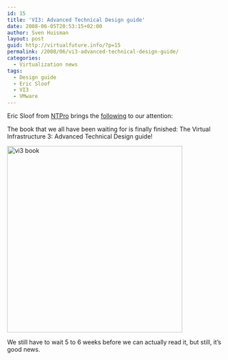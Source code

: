 ```yaml
---
id: 15
title: 'VI3: Advanced Technical Design guide'
date: 2008-06-05T20:53:15+02:00
author: Sven Huisman
layout: post
guid: http://virtualfuture.info/?p=15
permalink: /2008/06/vi3-advanced-technical-design-guide/
categories:
  - Virtualization news
tags:
  - Design guide
  - Eric Sloof
  - VI3
  - VMware
---
```

Eric Sloof from <a title="NTpro" href="http://ntpro.nl" target="_blank">NTPro</a> brings the <a title="ATDG available" href="http://www.ntpro.nl/blog/archives/490-Advanced-Technical-Design-Guide-finally-available.html" target="_blank">following</a> to our attention:

The book that we all have been waiting for is finally finished: The Virtual Infrastructure 3: Advanced Technical Design guide!

<img style="vertical-align: middle;" src="https://svenhuisman.com/wp-content/uploads/2008/06/vi3atdg_book.png" alt="vi3 book" width="409" height="435" /> 

We still have to wait 5 to 6 weeks before we can actually read it, but still, it&#8217;s good news.